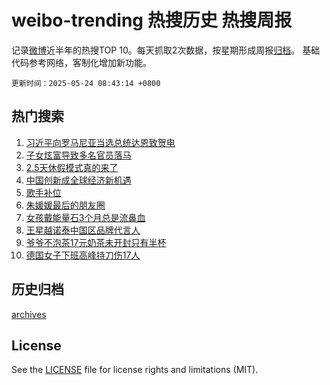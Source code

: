 # weibo-trending 热搜历史 热搜周报

记录[微博](https://www.weibo.com)近半年的热搜TOP 10。每天抓取2次数据，按星期形成周报[归档](archives)。
基础代码参考网络，客制化增加新功能。

`更新时间：2025-05-24 08:43:14 +0800`

## 热门搜索

1. [习近平向罗马尼亚当选总统达恩致贺电](https://m.weibo.cn/search?containerid=100103type%3D1%26t%3D10%26q%3D%23%E4%B9%A0%E8%BF%91%E5%B9%B3%E5%90%91%E7%BD%97%E9%A9%AC%E5%B0%BC%E4%BA%9A%E5%BD%93%E9%80%89%E6%80%BB%E7%BB%9F%E8%BE%BE%E6%81%A9%E8%87%B4%E8%B4%BA%E7%94%B5%23&stream_entry_id=51&isnewpage=1&extparam=seat%3D1%26cate%3D10103%26q%3D%2523%25E4%25B9%25A0%25E8%25BF%2591%25E5%25B9%25B3%25E5%2590%2591%25E7%25BD%2597%25E9%25A9%25AC%25E5%25B0%25BC%25E4%25BA%259A%25E5%25BD%2593%25E9%2580%2589%25E6%2580%25BB%25E7%25BB%259F%25E8%25BE%25BE%25E6%2581%25A9%25E8%2587%25B4%25E8%25B4%25BA%25E7%2594%25B5%2523%26dgr%3D0%26filter_type%3Drealtimehot%26stream_entry_id%3D51%26c_type%3D51%26pos%3D0%26display_time%3D1748047393%26pre_seqid%3D1748047393271028739345)
1. [子女炫富导致多名官员落马](https://m.weibo.cn/search?containerid=100103type%3D1%26t%3D10%26q%3D%23%E5%AD%90%E5%A5%B3%E7%82%AB%E5%AF%8C%E5%AF%BC%E8%87%B4%E5%A4%9A%E5%90%8D%E5%AE%98%E5%91%98%E8%90%BD%E9%A9%AC%23&stream_entry_id=31&isnewpage=1&extparam=seat%3D1%26flag%3D1%26filter_type%3Drealtimehot%26lcate%3D5001%26c_type%3D31%26realpos%3D1%26cate%3D5001%26q%3D%2523%25E5%25AD%2590%25E5%25A5%25B3%25E7%2582%25AB%25E5%25AF%258C%25E5%25AF%25BC%25E8%2587%25B4%25E5%25A4%259A%25E5%2590%258D%25E5%25AE%2598%25E5%2591%2598%25E8%2590%25BD%25E9%25A9%25AC%2523%26band_rank%3D1%26stream_entry_id%3D31%26pos%3D0%26dgr%3D0%26display_time%3D1748047393%26pre_seqid%3D1748047393271028739345)
1. [2.5天休假模式真的来了](https://m.weibo.cn/search?containerid=100103type%3D1%26t%3D10%26q%3D%232.5%E5%A4%A9%E4%BC%91%E5%81%87%E6%A8%A1%E5%BC%8F%E7%9C%9F%E7%9A%84%E6%9D%A5%E4%BA%86%23&stream_entry_id=31&isnewpage=1&extparam=seat%3D1%26flag%3D2%26filter_type%3Drealtimehot%26lcate%3D5001%26c_type%3D31%26realpos%3D2%26cate%3D5001%26q%3D%25232.5%25E5%25A4%25A9%25E4%25BC%2591%25E5%2581%2587%25E6%25A8%25A1%25E5%25BC%258F%25E7%259C%259F%25E7%259A%2584%25E6%259D%25A5%25E4%25BA%2586%2523%26band_rank%3D2%26stream_entry_id%3D31%26pos%3D1%26dgr%3D0%26display_time%3D1748047393%26pre_seqid%3D1748047393271028739345)
1. [中国创新成全球经济新机遇](https://m.weibo.cn/search?containerid=100103type%3D1%26t%3D10%26q%3D%23%E4%B8%AD%E5%9B%BD%E5%88%9B%E6%96%B0%E6%88%90%E5%85%A8%E7%90%83%E7%BB%8F%E6%B5%8E%E6%96%B0%E6%9C%BA%E9%81%87%23&stream_entry_id=31&isnewpage=1&extparam=seat%3D1%26flag%3D0%26filter_type%3Drealtimehot%26lcate%3D5001%26c_type%3D31%26realpos%3D3%26cate%3D5001%26q%3D%2523%25E4%25B8%25AD%25E5%259B%25BD%25E5%2588%259B%25E6%2596%25B0%25E6%2588%2590%25E5%2585%25A8%25E7%2590%2583%25E7%25BB%258F%25E6%25B5%258E%25E6%2596%25B0%25E6%259C%25BA%25E9%2581%2587%2523%26band_rank%3D3%26stream_entry_id%3D31%26pos%3D2%26dgr%3D0%26display_time%3D1748047393%26pre_seqid%3D1748047393271028739345)
1. [歌手补位](https://m.weibo.cn/search?containerid=100103type%3D1%26t%3D10%26q%3D%E6%AD%8C%E6%89%8B%E8%A1%A5%E4%BD%8D&stream_entry_id=31&isnewpage=1&extparam=seat%3D1%26flag%3D1%26filter_type%3Drealtimehot%26lcate%3D5001%26c_type%3D31%26realpos%3D4%26cate%3D5001%26q%3D%25E6%25AD%258C%25E6%2589%258B%25E8%25A1%25A5%25E4%25BD%258D%26band_rank%3D4%26stream_entry_id%3D31%26pos%3D3%26dgr%3D0%26display_time%3D1748047393%26pre_seqid%3D1748047393271028739345)
1. [朱媛媛最后的朋友圈](https://m.weibo.cn/search?containerid=100103type%3D1%26t%3D10%26q%3D%23%E6%9C%B1%E5%AA%9B%E5%AA%9B%E6%9C%80%E5%90%8E%E7%9A%84%E6%9C%8B%E5%8F%8B%E5%9C%88%23&stream_entry_id=31&isnewpage=1&extparam=seat%3D1%26flag%3D0%26filter_type%3Drealtimehot%26lcate%3D5001%26c_type%3D31%26realpos%3D5%26cate%3D5001%26q%3D%2523%25E6%259C%25B1%25E5%25AA%259B%25E5%25AA%259B%25E6%259C%2580%25E5%2590%258E%25E7%259A%2584%25E6%259C%258B%25E5%258F%258B%25E5%259C%2588%2523%26band_rank%3D5%26stream_entry_id%3D31%26pos%3D4%26dgr%3D0%26display_time%3D1748047393%26pre_seqid%3D1748047393271028739345)
1. [女孩戴能量石3个月总是流鼻血](https://m.weibo.cn/search?containerid=100103type%3D1%26t%3D10%26q%3D%23%E5%A5%B3%E5%AD%A9%E6%88%B4%E8%83%BD%E9%87%8F%E7%9F%B33%E4%B8%AA%E6%9C%88%E6%80%BB%E6%98%AF%E6%B5%81%E9%BC%BB%E8%A1%80%23&stream_entry_id=31&isnewpage=1&extparam=seat%3D1%26flag%3D1%26filter_type%3Drealtimehot%26lcate%3D5001%26c_type%3D31%26realpos%3D6%26cate%3D5001%26q%3D%2523%25E5%25A5%25B3%25E5%25AD%25A9%25E6%2588%25B4%25E8%2583%25BD%25E9%2587%258F%25E7%259F%25B33%25E4%25B8%25AA%25E6%259C%2588%25E6%2580%25BB%25E6%2598%25AF%25E6%25B5%2581%25E9%25BC%25BB%25E8%25A1%2580%2523%26band_rank%3D6%26stream_entry_id%3D31%26pos%3D5%26dgr%3D0%26display_time%3D1748047393%26pre_seqid%3D1748047393271028739345)
1. [王星越诺泰中国区品牌代言人](https://m.weibo.cn/search?containerid=100103type%3D1%26t%3D10%26q%3D%23%E7%8E%8B%E6%98%9F%E8%B6%8A%E8%AF%BA%E6%B3%B0%E4%B8%AD%E5%9B%BD%E5%8C%BA%E5%93%81%E7%89%8C%E4%BB%A3%E8%A8%80%E4%BA%BA%23&stream_entry_id=31&isnewpage=1&extparam=seat%3D1%26adid%3D287444%26filter_type%3Drealtimehot%26lcate%3D5001%26c_type%3D31%26pos%3D6%26cate%3D5001%26q%3D%2523%25E7%258E%258B%25E6%2598%259F%25E8%25B6%258A%25E8%25AF%25BA%25E6%25B3%25B0%25E4%25B8%25AD%25E5%259B%25BD%25E5%258C%25BA%25E5%2593%2581%25E7%2589%258C%25E4%25BB%25A3%25E8%25A8%2580%25E4%25BA%25BA%2523%26band_rank%3D7%26dgr%3D0%26stream_entry_id%3D31%26topic_ad%3D1%26is_ad_pos%3D1%26display_time%3D1748047393%26pre_seqid%3D1748047393271028739345)
1. [爷爷不泡茶17元奶茶未开封只有半杯](https://m.weibo.cn/search?containerid=100103type%3D1%26t%3D10%26q%3D%23%E7%88%B7%E7%88%B7%E4%B8%8D%E6%B3%A1%E8%8C%B617%E5%85%83%E5%A5%B6%E8%8C%B6%E6%9C%AA%E5%BC%80%E5%B0%81%E5%8F%AA%E6%9C%89%E5%8D%8A%E6%9D%AF%23&stream_entry_id=31&isnewpage=1&extparam=seat%3D1%26flag%3D1%26filter_type%3Drealtimehot%26lcate%3D5001%26c_type%3D31%26realpos%3D7%26cate%3D5001%26q%3D%2523%25E7%2588%25B7%25E7%2588%25B7%25E4%25B8%258D%25E6%25B3%25A1%25E8%258C%25B617%25E5%2585%2583%25E5%25A5%25B6%25E8%258C%25B6%25E6%259C%25AA%25E5%25BC%2580%25E5%25B0%2581%25E5%258F%25AA%25E6%259C%2589%25E5%258D%258A%25E6%259D%25AF%2523%26band_rank%3D7%26stream_entry_id%3D31%26pos%3D7%26dgr%3D0%26display_time%3D1748047393%26pre_seqid%3D1748047393271028739345)
1. [德国女子下班高峰持刀伤17人](https://m.weibo.cn/search?containerid=100103type%3D1%26t%3D10%26q%3D%23%E5%BE%B7%E5%9B%BD%E5%A5%B3%E5%AD%90%E4%B8%8B%E7%8F%AD%E9%AB%98%E5%B3%B0%E6%8C%81%E5%88%80%E4%BC%A417%E4%BA%BA%23&stream_entry_id=31&isnewpage=1&extparam=seat%3D1%26flag%3D1%26filter_type%3Drealtimehot%26lcate%3D5001%26c_type%3D31%26realpos%3D8%26cate%3D5001%26q%3D%2523%25E5%25BE%25B7%25E5%259B%25BD%25E5%25A5%25B3%25E5%25AD%2590%25E4%25B8%258B%25E7%258F%25AD%25E9%25AB%2598%25E5%25B3%25B0%25E6%258C%2581%25E5%2588%2580%25E4%25BC%25A417%25E4%25BA%25BA%2523%26band_rank%3D8%26stream_entry_id%3D31%26pos%3D8%26dgr%3D0%26display_time%3D1748047393%26pre_seqid%3D1748047393271028739345)


## 历史归档

[archives](archives)

## License

See the [LICENSE](LICENSE) file for license rights and limitations (MIT).
